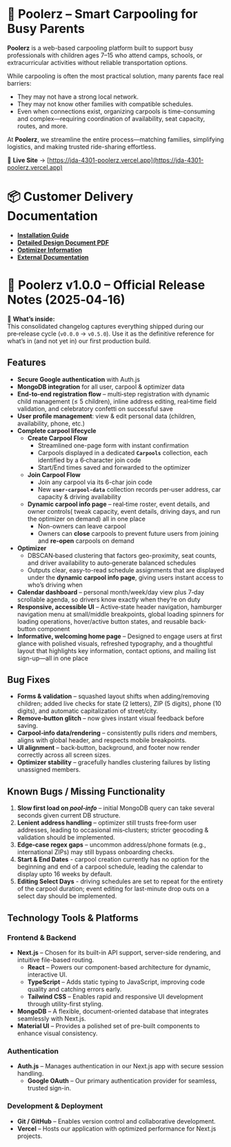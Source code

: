 # 🚗 Poolerz – Smart Carpooling for Busy Parents

**Poolerz** is a web-based carpooling platform built to support busy professionals with children ages 7–15 who attend camps, schools, or extracurricular activities without reliable transportation options.

While carpooling is often the most practical solution, many parents face real barriers:
- They may not have a strong local network.
- They may not know other families with compatible schedules.
- Even when connections exist, organizing carpools is time-consuming and complex—requiring coordination of availability, seat capacity, routes, and more.

At **Poolerz**, we streamline the entire process—matching families, simplifying logistics, and making trusted ride-sharing effortless.

📍 **Live Site** → [https://jda-4301-poolerz.vercel.app](https://jda-4301-poolerz.vercel.app)


# 📦 Customer Delivery Documentation

- [**Installation Guide**](https://github.com/tylerrcady/JID-4301-Poolerz/blob/dev/installation-guide/InstallingGuide.md#-poolerz-installation-guide)  
- [**Detailed Design Document PDF**](https://www.dropbox.com/scl/fi/7o2o03pip2tvjjkvcyy1u/Final_Detailed_Design_Document.pdf?rlkey=q8k231wviemwzzjhkjn41b18r&e=1&st=0rn83a8y&dl=0)  
- [**Optimizer Information**](https://poolerz.mintlify.app/optimization)
- [**External Documentation**](https://poolerz.mintlify.app/design/terminology)


# 📘 Poolerz v1.0.0 – Official Release Notes (2025‑04‑16)

📄 **What’s inside:**  
This consolidated changelog captures everything shipped during our pre‑release cycle (`v0.0.0` → `v0.5.0`). Use it as the definitive reference for what’s in (and not yet in) our first production build.

## Features
- **Secure Google authentication** with Auth.js
- **MongoDB integration** for all user, carpool & optimizer data    
- **End-to-end registration flow** – multi‑step registration with dynamic child management (≤ 5 children), inline address editing, real‑time field validation, and celebratory confetti on successful save
- **User profile management**: view & edit personal data (children, availability, phone, etc.)
- **Complete carpool lifecycle**
  - **Create Carpool Flow**
      - Streamlined one-page form with instant confirmation
      - Carpools displayed in a dedicated **`Carpools`** collection, each identified by a 6‑character join code  
      - Start/End times saved and forwarded to the optimizer
  - **Join Carpool Flow**
     - Join any carpool via its 6-char join code  
     - New **`user‑carpool‑data`** collection records per‑user address, car capacity & driving availability
   - **Dynamic carpool info page**
     – real‑time roster, event details, and owner controls( tweak capacity, event details, driving days, and run the optimizer on demand) all in one place
     - Non-owners can leave carpool
     - Owners can **close** carpools to prevent future users from joining and **re-open** carpools on demand
- **Optimizer**
  - DBSCAN‑based clustering that factors geo-proximity, seat counts, and driver availability to auto‑generate balanced schedules
  - Outputs clear, easy-to-read schedule assignments that are displayed under the **dynamic carpool info page**, giving users instant access to who’s driving when   
- **Calendar dashboard** – personal month/week/day view plus 7‑day scrollable agenda, so drivers know exactly when they’re on duty    
- **Responsive, accessible UI** – Active‑state header navigation, hamburger navigation menu at small/middle breakpoints, global loading spinners for loading operations, hover/active button states, and reusable back-button component
- **Informative, welcoming home page** – Designed to engage users at first glance with polished visuals, refreshed typography, and a thoughtful layout that highlights key information, contact options, and mailing list sign-up—all in one place

## Bug Fixes
- **Forms & validation** – squashed layout shifts when adding/removing children; added live checks for state (2 letters), ZIP (5 digits), phone (10 digits), and automatic capitalization of street/city.  
- **Remove‑button glitch** – now gives instant visual feedback before saving.  
- **Carpool‑info data/rendering** – consistently pulls riders *and* members, aligns with global header, and respects mobile breakpoints.  
- **UI alignment** – back‑button, background, and footer now render correctly across all screen sizes.  
- **Optimizer stability** – gracefully handles clustering failures by listing unassigned members. 

## Known Bugs / Missing Functionality
1. **Slow first load on *pool‑info*** – initial MongoDB query can take several seconds given current DB structure.  
2. **Lenient address handling** – optimizer still trusts free‑form user addresses, leading to occasional mis‑clusters; stricter geocoding & validation should be implemented.
3. **Edge‑case regex gaps** – uncommon address/phone formats (e.g., international ZIPs) may still bypass onboarding checks.
4. **Start & End Dates** - carpool creation currently has no option for the beginning and end of a carpool schedule, leading the calendar to display upto 16 weeks by default.
5. **Editing Select Days** - driving schedules are set to repeat for the entirety of the carpool duration; event editing for last-minute drop outs on a select day should be implemented.

## Technology Tools & Platforms

### Frontend & Backend
- **Next.js** – Chosen for its built-in API support, server-side rendering, and intuitive file-based routing.
  - **React** – Powers our component-based architecture for dynamic, interactive UI.
  - **TypeScript** – Adds static typing to JavaScript, improving code quality and catching errors early.
  - **Tailwind CSS** – Enables rapid and responsive UI development through utility-first styling.
- **MongoDB** – A flexible, document-oriented database that integrates seamlessly with Next.js.
- **Material UI** – Provides a polished set of pre-built components to enhance visual consistency.

### Authentication
- **Auth.js** – Manages authentication in our Next.js app with secure session handling.
  - **Google OAuth** – Our primary authentication provider for seamless, trusted sign-in.

### Development & Deployment
- **Git / GitHub** – Enables version control and collaborative development.
- **Vercel** – Hosts our application with optimized performance for Next.js projects.
